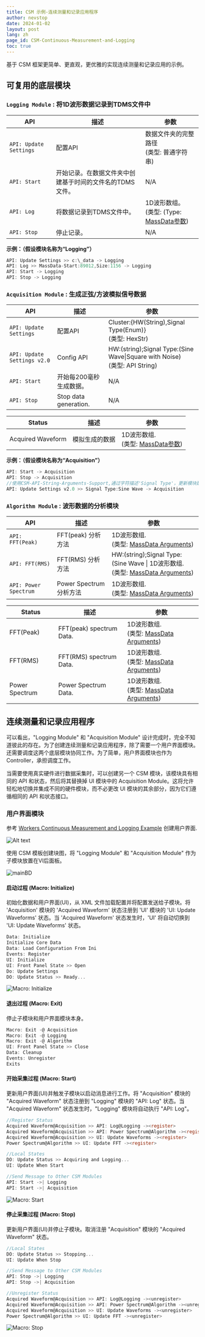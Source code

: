 ```yaml
---
title: CSM 示例-连续测量和记录应用程序
author: nevstop
date: 2024-01-02
layout: post
lang: zh
page_id: CSM-Continuous-Measurement-and-Logging
toc: true
---
```


基于 CSM 框架更简单、更直观，更优雅的实现连续测量和记录应用的示例。

## 可复用的底层模块

### `Logging Module` : 将1D波形数据记录到TDMS文件中

| API                    | 描述                                                   | 参数                                                                                                           |
|------------------------|------------------------------------------------------|----------------------------------------------------------------------------------------------------------------|
| `API: Update Settings` | 配置API                                                | 数据文件夹的完整路径 <br/> (类型: 普通字符串)                                                                  |
| `API: Start`           | 开始记录。在数据文件夹中创建基于时间的文件名的TDMS文件。 | N/A                                                                                                            |
| `API: Log`             | 将数据记录到TDMS文件中。                                | 1D波形数组。 <br/> (类型: (Type: [MassData参数](https://github.com/NEVSTOP-LAB/CSM-MassData-Parameter-Support)) |
| `API: Stop`            | 停止记录。                                              | N/A                                                                                                            |

**示例：（假设模块名称为“Logging”）**

``` c
API: Update Settings >> c:\_data -> Logging
API: Log >> MassData-Start:89012,Size:1156 -> Logging
API: Start -> Logging
API: Stop -> Logging
```

### `Acquisition Module` : 生成正弦/方波模拟信号数据

| API                         | 描述                   | 参数                                                                             |
|-----------------------------|------------------------|----------------------------------------------------------------------------------|
| `API: Update Settings`      | 配置API                | Cluster:{HW(String),Signal Type(Enum)}  <br/> (类型: HexStr)                     |
| `API: Update Settings v2.0` | Config API             | HW:(string);Signal Type:(Sine Wave\|Square with Noise)  <br/> (类型: API String) |
| `API: Start`                | 开始每200毫秒生成数据。 | N/A                                                                              |
| `API: Stop`                 | Stop data generation.  | N/A                                                                              |

| Status            | 描述           | 参数                                                                                                    |
|-------------------|--------------|-------------------------------------------------------------------------------------------------------|
| Acquired Waveform | 模拟生成的数据 | 1D波形数组. <br/> (类型: [MassData参数](https://github.com/NEVSTOP-LAB/CSM-MassData-Parameter-Support)) |

**示例：（假设模块名称为“Acquisition”）**

``` c
API: Start -> Acquisition
API: Stop -> Acquisition
//使用CSM-API-String-Arguments-Support,通过字符描述'Signal Type'，更新模块配置
API: Update Settings v2.0 >> Signal Type:Sine Wave -> Acquisition
```

### `Algorithm Module` : 波形数据的分析模块

| API                   | 描述                    | 参数                                                                                                                                                |
|-----------------------|-----------------------|---------------------------------------------------------------------------------------------------------------------------------------------------|
| `API: FFT(Peak)`      | FFT(peak) 分析方法      | 1D波形数组. <br/> (类型: [MassData Arguments](https://github.com/NEVSTOP-LAB/CSM-MassData-Parameter-Support))                                       |
| `API: FFT(RMS)`       | FFT(RMS) 分析方法       | HW:(string);Signal Type:(Sine Wave \| 1D波形数组. <br/> (类型: [MassData Arguments](https://github.com/NEVSTOP-LAB/CSM-MassData-Parameter-Support)) |
| `API: Power Spectrum` | Power Spectrum 分析方法 | 1D波形数组. <br/> (类型: [MassData Arguments](https://github.com/NEVSTOP-LAB/CSM-MassData-Parameter-Support))                                       |

| Status         | 描述                     | 参数                                                                                                          |
|----------------|--------------------------|-------------------------------------------------------------------------------------------------------------|
| FFT(Peak)      | FFT(peak) spectrum Data. | 1D波形数组. <br/> (类型: [MassData Arguments](https://github.com/NEVSTOP-LAB/CSM-MassData-Parameter-Support)) |
| FFT(RMS)       | FFT(RMS) spectrum Data.  | 1D波形数组. <br/> (类型: [MassData Arguments](https://github.com/NEVSTOP-LAB/CSM-MassData-Parameter-Support)) |
| Power Spectrum | Power Spectrum Data.     | 1D波形数组. <br/> (类型: [MassData Arguments](https://github.com/NEVSTOP-LAB/CSM-MassData-Parameter-Support)) |

## 连续测量和记录应用程序

可以看出，"Logging Module" 和 "Acquisition Module" 设计完成时，完全不知道彼此的存在。为了创建连续测量和记录应用程序，除了需要一个用户界面模块。还需要调度这两个底层模块协同工作。为了简单，用户界面模块也作为 Controller，承担调度工作。

当需要使用真实硬件进行数据采集时，可以创建另一个 CSM 模块，该模块具有相同的 API 和状态，然后将其替换掉 UI 模块中的 Acquisition Module。这将允许轻松地切换并集成不同的硬件模块，而不必更改 UI 模块的其余部分，因为它们遵循相同的 API 和状态接口。

### 用户界面模块

参考 [Workers Continuous Measurement and Logging Example](https://www.vipm.io/package/sc_workers_framework_core/) 创建用户界面.

![Alt text](assets/img/csm-cont-daq-logging-example/mainUI.png)

使用 CSM 模板创建块图，将 "Logging Module" 和 "Acquisition Module" 作为子模块放置在VI后面板。

![mainBD](assets/img/csm-cont-daq-logging-example/MainBD.png)

#### 启动过程 (Macro: Initialize)

初始化数据和用户界面(UI)，从 XML 文件加载配置并将配置发送给子模块。将 'Acquisition' 模块的 'Acquired Waveform' 状态注册到 'UI' 模块的 'UI: Update Waveforms' 状态。当 'Acquired Waveform' 状态发生时，'UI' 将自动切换到 'UI: Update Waveforms' 状态。

``` c
Data: Initialize
Initialize Core Data
Data: Load Configuration From Ini
Events: Register
UI: Initialize
UI: Front Panel State >> Open
Do: Update Settings
DO: Update Status >> Ready...
```

![Macro: Initialize](assets/img/csm-cont-daq-logging-example/Initialize%20Process.png)

#### 退出过程 (Macro: Exit)

停止子模块和用户界面模块本身。

``` c
Macro: Exit -@ Acquisition
Macro: Exit -@ Logging
Macro: Exit -@ Algorithm
UI: Front Panel State >> Close
Data: Cleanup
Events: Unregister
Exits
```

#### 开始采集过程 (Macro: Start)

更新用户界面(UI)并触发子模块以启动消息进行工作。将 "Acquisition" 模块的 "Acquired Waveform" 状态注册到 "Logging" 模块的 "API: Log" 状态。当 "Acquired Waveform" 状态发生时，"Logging" 模块将自动执行 "API: Log"。

``` c
//Register Status
Acquired Waveform@Acquisition >> API: Log@Logging -><register>
Acquired Waveform@Acquisition >> API: Power Spectrum@Algorithm -><register>
Acquired Waveform@Acquisition >> UI: Update Waveforms -><register>
Power Spectrum@Algorithm >> UI: Update FFT -><register>

//Local States
DO: Update Status >> Acquiring and Logging...
UI: Update When Start

//Send Message to Other CSM Modules
API: Start ->| Logging
API: Start ->| Acquisition
```

![Macro: Start](assets/img/csm-cont-daq-logging-example/Start%20Process.png)

#### 停止采集过程 (Macro: Stop)

更新用户界面(UI)并停止子模块。取消注册 "Acquisition" 模块的 "Acquired Waveform" 状态。

``` c
//Local States
DO: Update Status >> Stopping...
UI: Update When Stop

//Send Message to Other CSM Modules
API: Stop ->| Logging
API: Stop ->| Acquisition

//Unregister Status
Acquired Waveform@Acquisition >> API: Log@Logging -><unregister>
Acquired Waveform@Acquisition >> API: Power Spectrum@Algorithm -><unregister>
Acquired Waveform@Acquisition >> UI: Update Waveforms -><unregister>
Power Spectrum@Algorithm >> UI: Update FFT -><unregister>
```

![Macro: Stop](assets/img/csm-cont-daq-logging-example/Stop%20Process.png)
